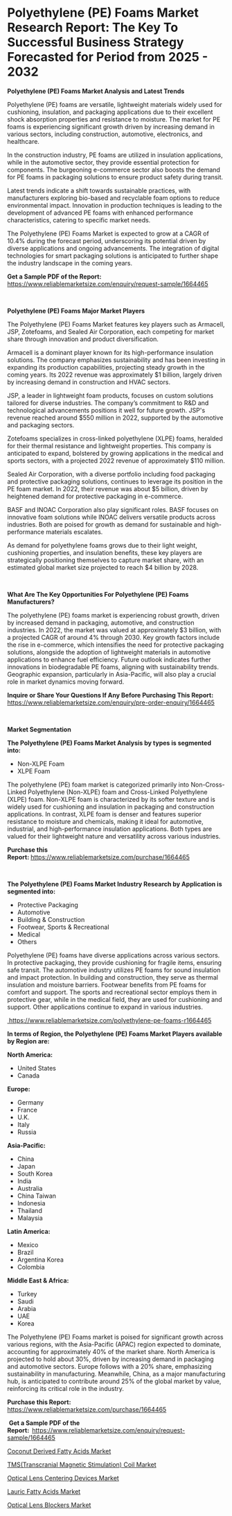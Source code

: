 <p><h1>Polyethylene (PE) Foams Market Research Report: The Key To Successful Business Strategy Forecasted for Period from 2025 - 2032</h1></p><p><strong>Polyethylene (PE) Foams Market Analysis and Latest Trends</strong></p>
<p><p>Polyethylene (PE) foams are versatile, lightweight materials widely used for cushioning, insulation, and packaging applications due to their excellent shock absorption properties and resistance to moisture. The market for PE foams is experiencing significant growth driven by increasing demand in various sectors, including construction, automotive, electronics, and healthcare. </p><p>In the construction industry, PE foams are utilized in insulation applications, while in the automotive sector, they provide essential protection for components. The burgeoning e-commerce sector also boosts the demand for PE foams in packaging solutions to ensure product safety during transit.</p><p>Latest trends indicate a shift towards sustainable practices, with manufacturers exploring bio-based and recyclable foam options to reduce environmental impact. Innovation in production techniques is leading to the development of advanced PE foams with enhanced performance characteristics, catering to specific market needs. </p><p>The Polyethylene (PE) Foams Market is expected to grow at a CAGR of 10.4% during the forecast period, underscoring its potential driven by diverse applications and ongoing advancements. The integration of digital technologies for smart packaging solutions is anticipated to further shape the industry landscape in the coming years.</p></p>
<p><strong>Get a Sample PDF of the Report:&nbsp;</strong> <a href="https://www.reliablemarketsize.com/enquiry/request-sample/1664465?utm_campaign=1167&utm_medium=2&utm_source=Github&utm_content=ia&utm_term=23032025&utm_id=polyethylene-pe-foams">https://www.reliablemarketsize.com/enquiry/request-sample/1664465</a></p>
<p>&nbsp;</p>
<p><strong>Polyethylene (PE) Foams Major Market Players</strong></p>
<p><p>The Polyethylene (PE) Foams Market features key players such as Armacell, JSP, Zotefoams, and Sealed Air Corporation, each competing for market share through innovation and product diversification. </p><p>Armacell is a dominant player known for its high-performance insulation solutions. The company emphasizes sustainability and has been investing in expanding its production capabilities, projecting steady growth in the coming years. Its 2022 revenue was approximately $1 billion, largely driven by increasing demand in construction and HVAC sectors.</p><p>JSP, a leader in lightweight foam products, focuses on custom solutions tailored for diverse industries. The company’s commitment to R&D and technological advancements positions it well for future growth. JSP's revenue reached around $550 million in 2022, supported by the automotive and packaging sectors.</p><p>Zotefoams specializes in cross-linked polyethylene (XLPE) foams, heralded for their thermal resistance and lightweight properties. This company is anticipated to expand, bolstered by growing applications in the medical and sports sectors, with a projected 2022 revenue of approximately $110 million.</p><p>Sealed Air Corporation, with a diverse portfolio including food packaging and protective packaging solutions, continues to leverage its position in the PE foam market. In 2022, their revenue was about $5 billion, driven by heightened demand for protective packaging in e-commerce.</p><p>BASF and INOAC Corporation also play significant roles. BASF focuses on innovative foam solutions while INOAC delivers versatile products across industries. Both are poised for growth as demand for sustainable and high-performance materials escalates.</p><p>As demand for polyethylene foams grows due to their light weight, cushioning properties, and insulation benefits, these key players are strategically positioning themselves to capture market share, with an estimated global market size projected to reach $4 billion by 2028.</p></p>
<p>&nbsp;</p>
<p><strong>What Are The Key Opportunities For Polyethylene (PE) Foams Manufacturers?</strong></p>
<p><p>The polyethylene (PE) foams market is experiencing robust growth, driven by increased demand in packaging, automotive, and construction industries. In 2022, the market was valued at approximately $3 billion, with a projected CAGR of around 4% through 2030. Key growth factors include the rise in e-commerce, which intensifies the need for protective packaging solutions, alongside the adoption of lightweight materials in automotive applications to enhance fuel efficiency. Future outlook indicates further innovations in biodegradable PE foams, aligning with sustainability trends. Geographic expansion, particularly in Asia-Pacific, will also play a crucial role in market dynamics moving forward.</p></p>
<p><strong>Inquire or Share Your Questions If Any Before Purchasing This Report:</strong> <a href="https://www.reliablemarketsize.com/enquiry/pre-order-enquiry/1664465?utm_campaign=1167&utm_medium=2&utm_source=Github&utm_content=ia&utm_term=23032025&utm_id=polyethylene-pe-foams">https://www.reliablemarketsize.com/enquiry/pre-order-enquiry/1664465</a></p>
<p>&nbsp;</p>
<p><strong>Market Segmentation</strong></p>
<p><strong>The Polyethylene (PE) Foams Market Analysis by types is segmented into:</strong></p>
<p><ul><li>Non-XLPE Foam</li><li>XLPE Foam</li></ul></p>
<p><p>The polyethylene (PE) foam market is categorized primarily into Non-Cross-Linked Polyethylene (Non-XLPE) foam and Cross-Linked Polyethylene (XLPE) foam. Non-XLPE foam is characterized by its softer texture and is widely used for cushioning and insulation in packaging and construction applications. In contrast, XLPE foam is denser and features superior resistance to moisture and chemicals, making it ideal for automotive, industrial, and high-performance insulation applications. Both types are valued for their lightweight nature and versatility across various industries.</p></p>
<p><strong>Purchase this Report:&nbsp;</strong><a href="https://www.reliablemarketsize.com/purchase/1664465?utm_campaign=1167&utm_medium=2&utm_source=Github&utm_content=ia&utm_term=23032025&utm_id=polyethylene-pe-foams">https://www.reliablemarketsize.com/purchase/1664465</a></p>
<p>&nbsp;</p>
<p><strong>The Polyethylene (PE) Foams Market Industry Research by Application is segmented into:</strong></p>
<p><ul><li>Protective Packaging</li><li>Automotive</li><li>Building & Construction</li><li>Footwear, Sports & Recreational</li><li>Medical</li><li>Others</li></ul></p>
<p><p>Polyethylene (PE) foams have diverse applications across various sectors. In protective packaging, they provide cushioning for fragile items, ensuring safe transit. The automotive industry utilizes PE foams for sound insulation and impact protection. In building and construction, they serve as thermal insulation and moisture barriers. Footwear benefits from PE foams for comfort and support. The sports and recreational sector employs them in protective gear, while in the medical field, they are used for cushioning and support. Other applications continue to expand in various industries.</p></p>
<p><a href="https://www.reliablemarketsize.com/polyethylene-pe-foams-r1664465?utm_campaign=1167&utm_medium=2&utm_source=Github&utm_content=ia&utm_term=23032025&utm_id=polyethylene-pe-foams">&nbsp;https://www.reliablemarketsize.com/polyethylene-pe-foams-r1664465</a></p>
<p><strong>In terms of Region, the Polyethylene (PE) Foams Market Players available by Region are:</strong></p>
<p>
    <p> <strong> North America: </strong>
        <ul>
            <li>United States</li>
            <li>Canada</li>
        </ul>
        </p> 
    <p> <strong> Europe: </strong>
        <ul>
            <li>Germany</li>
            <li>France</li>
            <li>U.K.</li>
            <li>Italy</li>
            <li>Russia</li>
        </ul>
        </p> 
    <p> <strong> Asia-Pacific: </strong>
        <ul>
            <li>China</li>
            <li>Japan</li>
            <li>South Korea</li>
            <li>India</li>
            <li>Australia</li>
            <li>China Taiwan</li>
            <li>Indonesia</li>
            <li>Thailand</li>
            <li>Malaysia</li>
        </ul>
        </p> 
    <p> <strong> Latin America: </strong>
        <ul>
            <li>Mexico</li>
            <li>Brazil</li>
            <li>Argentina Korea</li>
            <li>Colombia</li>
        </ul>
        </p> 
    <p> <strong> Middle East & Africa: </strong>
        <ul>
            <li>Turkey</li>
            <li>Saudi</li>
            <li>Arabia</li>
            <li>UAE</li>
            <li>Korea</li>
        </ul>
    </p>
    </p>
<p><p>The Polyethylene (PE) Foams market is poised for significant growth across various regions, with the Asia-Pacific (APAC) region expected to dominate, accounting for approximately 40% of the market share. North America is projected to hold about 30%, driven by increasing demand in packaging and automotive sectors. Europe follows with a 20% share, emphasizing sustainability in manufacturing. Meanwhile, China, as a major manufacturing hub, is anticipated to contribute around 25% of the global market by value, reinforcing its critical role in the industry.</p></p>
<p><strong>Purchase this Report: </strong><a href="https://www.reliablemarketsize.com/purchase/1664465?utm_campaign=1167&utm_medium=2&utm_source=Github&utm_content=ia&utm_term=23032025&utm_id=polyethylene-pe-foams">https://www.reliablemarketsize.com/purchase/1664465</a></p>
<p>&nbsp;<strong>Get a Sample PDF of the Report:&nbsp;&nbsp;</strong><a href="https://www.reliablemarketsize.com/enquiry/request-sample/1664465?utm_campaign=1167&utm_medium=2&utm_source=Github&utm_content=ia&utm_term=23032025&utm_id=polyethylene-pe-foams">https://www.reliablemarketsize.com/enquiry/request-sample/1664465</a></p>
<p><strong></strong></p>
<p><p><a href="https://github.com/thatejanet4y/Market-Research-Report-List-1/blob/main/coconut-derived-fatty-acids-market.md?utm_campaign=1167&utm_medium=2&utm_source=Github&utm_content=ia&utm_term=23032025&utm_id=polyethylene-pe-foams">Coconut Derived Fatty Acids Market</a></p><p><a href="https://github.com/mabutironaldo/Market-Research-Report-List-7/blob/main/tmstranscranial-magnetic-stimulation-coil-market.md?utm_campaign=1167&utm_medium=2&utm_source=Github&utm_content=ia&utm_term=23032025&utm_id=polyethylene-pe-foams">TMS(Transcranial Magnetic Stimulation) Coil Market</a></p><p><a href="https://github.com/arneslullapq/Market-Research-Report-List-1/blob/main/optical-lens-centering-devices-market.md?utm_campaign=1167&utm_medium=2&utm_source=Github&utm_content=ia&utm_term=23032025&utm_id=polyethylene-pe-foams">Optical Lens Centering Devices Market</a></p><p><a href="https://github.com/langolaskark/Market-Research-Report-List-1/blob/main/lauric-fatty-acids-market.md?utm_campaign=1167&utm_medium=2&utm_source=Github&utm_content=ia&utm_term=23032025&utm_id=polyethylene-pe-foams">Lauric Fatty Acids Market</a></p><p><a href="https://github.com/arocasanzib6/Market-Research-Report-List-1/blob/main/optical-lens-blockers-market.md?utm_campaign=1167&utm_medium=2&utm_source=Github&utm_content=ia&utm_term=23032025&utm_id=polyethylene-pe-foams">Optical Lens Blockers Market</a></p></p>